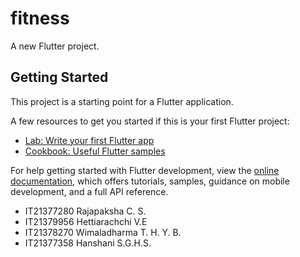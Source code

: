 # fitness

A new Flutter project.

## Getting Started

This project is a starting point for a Flutter application.

A few resources to get you started if this is your first Flutter project:

- [Lab: Write your first Flutter app](https://docs.flutter.dev/get-started/codelab)
- [Cookbook: Useful Flutter samples](https://docs.flutter.dev/cookbook)

For help getting started with Flutter development, view the
[online documentation](https://docs.flutter.dev/), which offers tutorials,
samples, guidance on mobile development, and a full API reference.

- IT21377280 Rajapaksha C. S.
- IT21379956 Hettiarachchi V.E
- IT21378270 Wimaladharma T. H. Y. B.
- IT21377358 Hanshani S.G.H.S.
